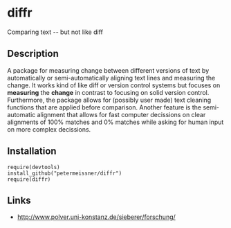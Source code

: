 # diffr 
Comparing text -- but not like diff

## Description


A package for measuring change between different versions of text by automatically
or semi-automatically aligning text lines and measuring the change. It works kind of like diff
or version control systems but focuses on **measuring** the **change** in contrast to focusing on
solid version control. Furthermore, the package allows for (possibly user made) text cleaning
functions that are applied before comparison. Another feature is the semi-automatic alignment
that allows for fast computer decissions on clear alignments of 100% matches and 0% matches
while asking for human input on more complex decissions.
  

## Installation

    require(devtools)
    install_github("petermeissner/diffr")
    require(diffr)

    
## Links

- http://www.polver.uni-konstanz.de/sieberer/forschung/

